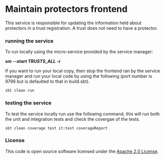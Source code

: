 # Maintain protectors frontend

This service is responsible for updating the information held about protectors in a trust registration.
A trust does not need to have a protector.

### running the service ###

To run locally using the micro-service provided by the service manager:

***sm --start TRUSTS_ALL -r***

If you want to run your local copy, then stop the frontend ran by the service manager and run your local code by using the following (port number is 9796 but is defaulted to that in build.sbt).

`sbt clean run`

### testing the service ###

To test the service locally run use the following command, this will run both the unit and integration tests and check the covergae of the tests.

`sbt clean coverage test it:test coverageReport`

### License

This code is open source software licensed under the [Apache 2.0 License]("http://www.apache.org/licenses/LICENSE-2.0.html").
